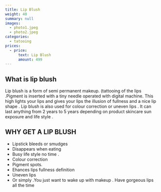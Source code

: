 ```yaml
---
title: Lip Blush
weight: 40
summary: null
images:
  - photo1.jpeg
  - photo2.jpeg
categories:
  - tatooing
prices:
  - price:
      text: Lip Blush
      amount: 499
---
```

## What is lip blush

Lip blush is a form of semi permanent makeup. (tattooing of the lips .Pigment is inserted with a tiny needle operated with digital machine. This high lights your lips and gives your lips the illusion of fullness and a nice lip shape . Lip blush is also used for colour correction or uneven lips . It can last anything from 2 years to 5 years depending on product skincare sun exposure and life style .

## WHY GET A LIP BLUSH

* Lipstick bleeds or smudges
* Disappears when eating
* Busy life style no time .
* Colour correction
* Pigment spots.
* Ehances lips fullness definition
* Uneven lips
* Or simply .You just want to wake up with makeup . Have gorgeous lips all the time
